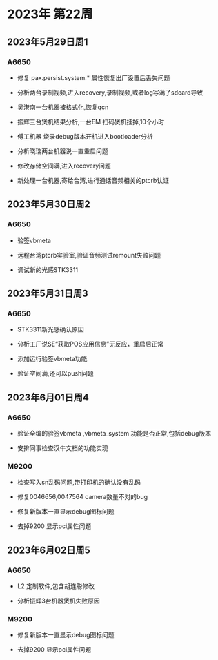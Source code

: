 # 2023年 第22周

## 2023年5月29日周1

### A6650

* 修复 pax.persist.system.*	 属性恢复出厂设置后丢失问题

* 分析两台录制视频,进入recovery,录制视频,或者log写满了sdcard导致

* 吴港南一台机器被格式化,恢复qcn

* 振辉三台煲机结果分析,一台EM 扫码煲机挂掉,10个小时

* 傅工机器 烧录debug版本开机进入bootloader分析

* 分析晓瑞两台机器说一直重启问题

* 修改存储空间满,进入recovery问题

* 新处理一台机器,寄给台湾,进行通话音频相关的ptcrb认证

## 2023年5月30日周2

### A6650

* 验签vbmeta

* 远程台湾ptcrb实验室,验证音频测试remount失败问题

* 调试新的光感STK3311

## 2023年5月31日周3

### A6650

* STK3311新光感确认原因

* 分析工厂说SE“获取POS应用信息”无反应，重启后正常

* 添加运行验签vbmeta功能

* 验证空间满,还可以push问题

## 2023年6月01日周4

### A6650

* 验证全编的验签vbmeta ,vbmeta_system 功能是否正常,包括debug版本

* 安排同事检查汉牛文档的功能实现

### M9200

* 检查写入sn乱码问题,带打印机的确认没有乱码

* 修复0046656,0047564 camera数量不对的bug

* 修复新版本一直显示debug图标问题

* 去掉9200 显示pci属性问题

## 2023年6月02日周5

### A6650

* L2 定制软件,包含胡连聪修改

* 分析振辉3台机器煲机失败原因

### M9200

* 修复新版本一直显示debug图标问题

* 去掉9200 显示pci属性问题